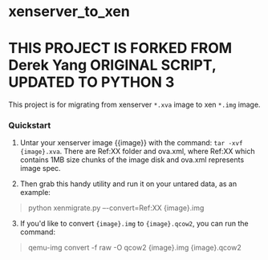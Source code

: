 xenserver_to_xen
================
# THIS PROJECT IS FORKED FROM Derek Yang ORIGINAL SCRIPT, UPDATED TO PYTHON 3

  This project is for migrating from xenserver `*.xva` image to xen `*.img` image.

### Quickstart
1. Untar your xenserver image {{image}} with the command: `tar -xvf {image}.xva`. There are Ref:XX folder and ova.xml, where Ref:XX which contains 1MB size chunks of the image disk and ova.xml represents image spec.

2. Then grab this handy utility and run it on your untared data, as an example:
>    python xenmigrate.py –-convert=Ref:XX {image}.img

3. If you'd like to convert `{image}.img` to `{image}.qcow2`, you can run the command:
>    qemu-img convert -f raw -O qcow2 {image}.img {image}.qcow2
